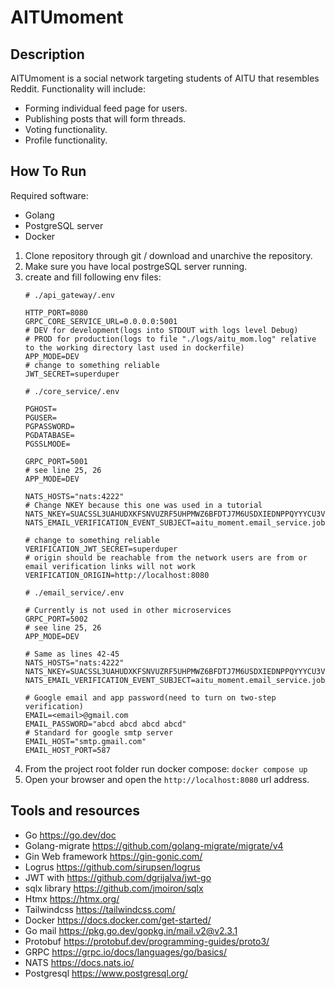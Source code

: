 # AITUmoment

## Description  
AITUmoment is a social network targeting students of AITU that resembles Reddit. 
Functionality will include:
- Forming individual feed page for users.
- Publishing posts that will form threads.
- Voting functionality.
- Profile functionality.

## How To Run

Required software:
- Golang
- PostgreSQL server
- Docker

1. Clone repository through git / download and unarchive the repository.
2. Make sure you have local postrgeSQL server running.
3. create and fill following env files:
    ```
    # ./api_gateway/.env
    
    HTTP_PORT=8080
    GRPC_CORE_SERVICE_URL=0.0.0.0:5001
    # DEV for development(logs into STDOUT with logs level Debug)
    # PROD for production(logs to file "./logs/aitu_mom.log" relative to the working directory last used in dockerfile)
    APP_MODE=DEV 
    # change to something reliable
    JWT_SECRET=superduper 

    # ./core_service/.env

    PGHOST=
    PGUSER=
    PGPASSWORD=
    PGDATABASE=
    PGSSLMODE= 

    GRPC_PORT=5001
    # see line 25, 26
    APP_MODE=DEV

    NATS_HOSTS="nats:4222"
    # Change NKEY because this one was used in a tutorial
    NATS_NKEY=SUACSSL3UAHUDXKFSNVUZRF5UHPMWZ6BFDTJ7M6USDXIEDNPPQYYYCU3VY
    NATS_EMAIL_VERIFICATION_EVENT_SUBJECT=aitu_moment.email_service.job.send_email_verification

    # change to something reliable
    VERIFICATION_JWT_SECRET=superduper
    # origin should be reachable from the network users are from or email verification links will not work
    VERIFICATION_ORIGIN=http://localhost:8080 

    # ./email_service/.env

    # Currently is not used in other microservices
    GRPC_PORT=5002
    # see line 25, 26
    APP_MODE=DEV

    # Same as lines 42-45
    NATS_HOSTS="nats:4222"
    NATS_NKEY=SUACSSL3UAHUDXKFSNVUZRF5UHPMWZ6BFDTJ7M6USDXIEDNPPQYYYCU3VY
    NATS_EMAIL_VERIFICATION_EVENT_SUBJECT=aitu_moment.email_service.job.send_email_verification

    # Google email and app password(need to turn on two-step verification)
    EMAIL=<email>@gmail.com
    EMAIL_PASSWORD="abcd abcd abcd abcd"
    # Standard for google smtp server
    EMAIL_HOST="smtp.gmail.com"
    EMAIL_HOST_PORT=587
    ```
4. From the project root folder run docker compose: `docker compose up`
5. Open your browser and open the `http://localhost:8080` url address.

## Tools and resources

- Go https://go.dev/doc
- Golang-migrate https://github.com/golang-migrate/migrate/v4
- Gin Web framework https://gin-gonic.com/
- Logrus https://github.com/sirupsen/logrus
- JWT with https://github.com/dgrijalva/jwt-go
- sqlx library https://github.com/jmoiron/sqlx
- Htmx https://htmx.org/
- Tailwindcss https://tailwindcss.com/
- Docker https://docs.docker.com/get-started/
- Go mail https://pkg.go.dev/gopkg.in/mail.v2@v2.3.1
- Protobuf https://protobuf.dev/programming-guides/proto3/
- GRPC https://grpc.io/docs/languages/go/basics/
- NATS https://docs.nats.io/
- Postgresql https://www.postgresql.org/
